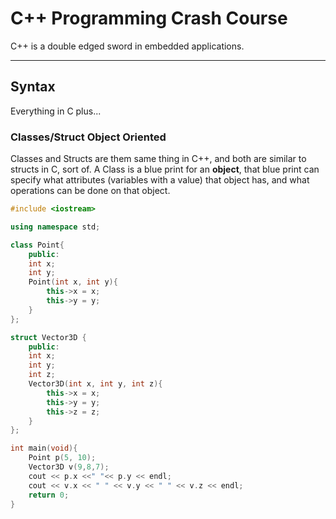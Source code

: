 # C++ Programming Crash Course
C++ is a double edged sword in embedded applications.
___
## Syntax
Everything in C plus...
### Classes/Struct Object Oriented
Classes and Structs are them same thing in C++, and both are similar to structs in C, sort of.
A Class is a blue print for an **object**, that blue print can specify what attributes (variables with a value) that object has, and what operations can be done on that object.
```C++
#include <iostream>

using namespace std;

class Point{
    public:
    int x;
    int y;
    Point(int x, int y){
        this->x = x;
        this->y = y;
    }
};

struct Vector3D {
    public:
    int x;
    int y;
    int z;
    Vector3D(int x, int y, int z){
        this->x = x;
        this->y = y;
        this->z = z;
    }
};

int main(void){
    Point p(5, 10);
    Vector3D v(9,8,7);
    cout << p.x <<" "<< p.y << endl;
    cout << v.x << " " << v.y << " " << v.z << endl;
    return 0;
}
```
